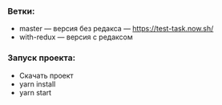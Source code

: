 ### Ветки:

- master — версия без редакса — https://test-task.now.sh/
- with-redux — версия с редаксом

### Запуск проекта:

- Скачать проект
- yarn install
- yarn start
